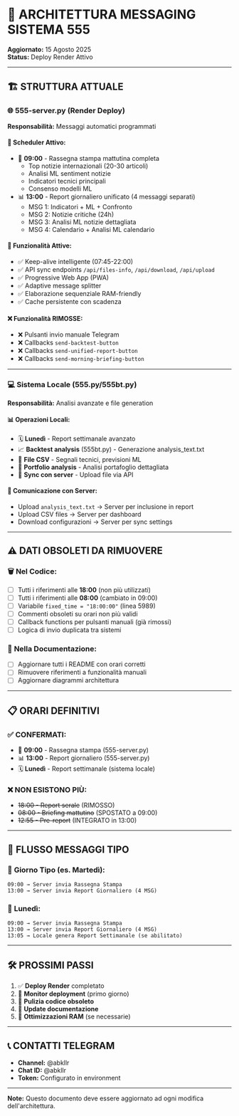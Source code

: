 # 📡 ARCHITETTURA MESSAGING SISTEMA 555

**Aggiornato:** 15 Agosto 2025  
**Status:** Deploy Render Attivo

---

## 🏗️ **STRUTTURA ATTUALE**

### 🌐 **555-server.py (Render Deploy)**
**Responsabilità:** Messaggi automatici programmati

#### 📅 **Scheduler Attivo:**
- 🌅 **09:00** - Rassegna stampa mattutina completa
  - Top notizie internazionali (20-30 articoli)
  - Analisi ML sentiment notizie
  - Indicatori tecnici principali
  - Consenso modelli ML
- 📊 **13:00** - Report giornaliero unificato (4 messaggi separati)
  - MSG 1: Indicatori + ML + Confronto
  - MSG 2: Notizie critiche (24h)
  - MSG 3: Analisi ML notizie dettagliata
  - MSG 4: Calendario + Analisi ML calendario

#### 🔧 **Funzionalità Attive:**
- ✅ Keep-alive intelligente (07:45-22:00)
- ✅ API sync endpoints `/api/files-info`, `/api/download`, `/api/upload`
- ✅ Progressive Web App (PWA)
- ✅ Adaptive message splitter
- ✅ Elaborazione sequenziale RAM-friendly
- ✅ Cache persistente con scadenza

#### ❌ **Funzionalità RIMOSSE:**
- ❌ Pulsanti invio manuale Telegram
- ❌ Callbacks `send-backtest-button`
- ❌ Callbacks `send-unified-report-button`
- ❌ Callbacks `send-morning-briefing-button`

---

### 💻 **Sistema Locale (555.py/555bt.py)**
**Responsabilità:** Analisi avanzate e file generation

#### 📊 **Operazioni Locali:**
- 🗓️ **Lunedì** - Report settimanale avanzato
- 📈 **Backtest analysis** (555bt.py) - Generazione analysis_text.txt
- 💾 **File CSV** - Segnali tecnici, previsioni ML
- 📝 **Portfolio analysis** - Analisi portafoglio dettagliata
- 🔄 **Sync con server** - Upload file via API

#### 🔗 **Comunicazione con Server:**
- Upload `analysis_text.txt` → Server per inclusione in report
- Upload CSV files → Server per dashboard
- Download configurazioni → Server per sync settings

---

## ⚠️ **DATI OBSOLETI DA RIMUOVERE**

### 🗑️ **Nel Codice:**
- [ ] Tutti i riferimenti alle **18:00** (non più utilizzati)
- [ ] Tutti i riferimenti alle **08:00** (cambiato in 09:00)
- [ ] Variabile `fixed_time = "18:00:00"` (linea 5989)
- [ ] Commenti obsoleti su orari non più validi
- [ ] Callback functions per pulsanti manuali (già rimossi)
- [ ] Logica di invio duplicata tra sistemi

### 📝 **Nella Documentazione:**
- [ ] Aggiornare tutti i README con orari corretti
- [ ] Rimuovere riferimenti a funzionalità manuali
- [ ] Aggiornare diagrammi architettura

---

## 📋 **ORARI DEFINITIVI**

### ✅ **CONFERMATI:**
- 🌅 **09:00** - Rassegna stampa (555-server.py)
- 📊 **13:00** - Report giornaliero (555-server.py)
- 🗓️ **Lunedì** - Report settimanale (sistema locale)

### ❌ **NON ESISTONO PIÙ:**
- ~~18:00 - Report serale~~ (RIMOSSO)
- ~~08:00 - Briefing mattutino~~ (SPOSTATO a 09:00)
- ~~12:55 - Pre-report~~ (INTEGRATO in 13:00)

---

## 🔄 **FLUSSO MESSAGGI TIPO**

### 📅 **Giorno Tipo (es. Martedì):**
```
09:00 → Server invia Rassegna Stampa
13:00 → Server invia Report Giornaliero (4 MSG)
```

### 📅 **Lunedì:**
```
09:00 → Server invia Rassegna Stampa
13:00 → Server invia Report Giornaliero (4 MSG)
13:05 → Locale genera Report Settimanale (se abilitato)
```

---

## 🛠️ **PROSSIMI PASSI**

1. ✅ **Deploy Render** completato
2. 🔄 **Monitor deployment** (primo giorno)
3. 🧹 **Pulizia codice obsoleto**
4. 📝 **Update documentazione**
5. 🔧 **Ottimizzazioni RAM** (se necessarie)

---

## 📞 **CONTATTI TELEGRAM**

- **Channel:** @abkllr
- **Chat ID:** @abkllr  
- **Token:** Configurato in environment

---

**Note:** Questo documento deve essere aggiornato ad ogni modifica dell'architettura.
